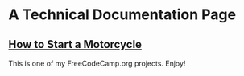 # A Technical Documentation Page

## [How to Start a Motorcycle](https://medstudio360.github.io/freecodecamp-technical-documentation-page/)

This is one of my FreeCodeCamp.org projects. Enjoy!
